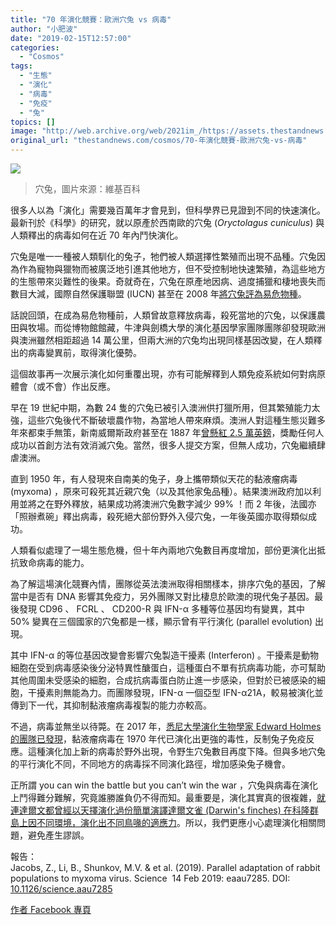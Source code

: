 ```yaml
---
title: "70 年演化競賽：歐洲穴兔 vs 病毒"
author: "小肥波"
date: "2019-02-15T12:57:00"
categories:
  - "Cosmos"
tags:
  - "生態"
  - "演化"
  - "病毒"
  - "免疫"
  - "兔"
topics: []
image: "http://web.archive.org/web/2021im_/https://assets.thestandnews.com/media/photos/1280px-Oryctolagus_cuniculus_1a20copy_Uqaau.png"
original_url: "thestandnews.com/cosmos/70-年演化競賽-歐洲穴兔-vs-病毒"
---
```

![](http://web.archive.org/web/2021im_/https://assets.thestandnews.com/media/photos/1280px-Oryctolagus_cuniculus_1a20copy_Uqaau.png)
> 穴兔，圖片來源：維基百科

很多人以為「演化」需要幾百萬年才會見到，但科學界已見證到不同的快速演化。最新刊於《科學》的研究，就以原產於西南歐的穴兔 (_Oryctolagus cuniculus_) 與人類釋出的病毒如何在近 70 年內鬥快演化。

穴兔是唯一一種被人類馴化的兔子，牠們被人類選擇性繁殖而出現不品種。穴兔因為作為寵物與獵物而被廣泛地引進其他地方，但不受控制地快速繁殖，為這些地方的生態帶來災難性的後果。奇就奇在，穴兔在原產地因病、過度捕獵和棲地喪失而數目大減，國際自然保護聯盟 (IUCN) 甚至在 2008 年[將穴兔評為易危物種](http://web.archive.org/web/20211229132748/http://oldredlist.iucnredlist.org/details/full/41291/0)。

話說回頭，在成為易危物種前，人類曾故意釋放病毒，殺死當地的穴兔，以保護農田與牧場。而從博物館館藏，牛津與劍橋大學的演化基因學家團隊團隊卻發現歐洲與澳洲雖然相距超過 14 萬公里，但兩大洲的穴兔均出現同樣基因改變，在人類釋出的病毒變異前，取得演化優勢。

這個故事再一次展示演化如何重覆出現，亦有可能解釋到人類免疫系統如何對病原體會（或不會）作出反應。

早在 19 世紀中期，為數 24 隻的穴兔已被引入澳洲供打獵所用，但其繁殖能力太強，這些穴兔後代不斷破壞農作物，為當地人帶來麻煩。澳洲人對這種生態災難多年來都束手無策，新南威爾斯政府甚至在 1887 年[曾懸紅 2.5 萬英鎊](http://web.archive.org/web/20211229132748/https://trove.nla.gov.au/newspaper/article/13649462)，獎勵任何人成功以首創方法有效消滅穴兔。當然，很多人提交方案，但無人成功，穴兔繼續肆虐澳洲。

直到 1950 年，有人發現來自南美的兔子，身上攜帶類似天花的黏液瘤病毒 (myxoma) ，原來可殺死其近親穴兔（以及其他家兔品種）。結果澳洲政府加以利用並將之在野外釋放，結果成功將澳洲穴兔數字減少 99% ！而 2 年後，法國亦「照辦煮碗」釋出病毒，殺死絕大部份野外入侵穴兔，一年後英國亦取得類似成功。

人類看似處理了一場生態危機，但十年內兩地穴兔數目再度增加，部份更演化出抵抗致命病毒的能力。

為了解這場演化競賽內情，團隊從英法澳洲取得相關樣本，排序穴兔的基因，了解當中是否有 DNA 影響其免疫力，另外團隊又對比棲息於歐澳的現代兔子基因。最後發現 CD96 、 FCRL 、 CD200-R 與 IFN-α 多種等位基因均有變異，其中 50% 變異在三個國家的穴兔都是一樣，顯示曾有平行演化 (parallel evolution) 出現。

其中 IFN-α 的等位基因改變會影響穴兔製造干擾素 (Interferon) 。干擾素是動物細胞在受到病毒感染後分泌特異性醣蛋白，這種蛋白不單有抗病毒功能，亦可幫助其他周圍未受感染的細胞，合成抗病毒蛋白防止進一步感染，但對於已被感染的細胞，干擾素則無能為力。而團隊發現，IFN-α 一個亞型 IFN-α21A，較易被演化並傳到下一代，其抑制黏液瘤病毒複製的能力亦較高。

不過，病毒並無坐以待斃。在 2017 年，[悉尼大學演化生物學家 Edward Holmes 的團隊已發現](http://web.archive.org/web/20211229132748/https://www.ncbi.nlm.nih.gov/pubmed/29093089)，黏液瘤病毒在 1970 年代已演化出更強的毒性，反制兔子免疫反應。這種演化加上新的病毒於野外出現，令野生穴兔數目再度下降。但與多地穴兔的平行演化不同，不同地方的病毒採不同演化路徑，增加感染兔子機會。

正所謂 you can win the battle but you can’t win the war ，穴兔與病毒在演化上鬥得難分難解，究竟誰勝誰負仍不得而知。最重要是，演化其實真的很複雜，[就連達爾文都曾經以天擇演化過份簡單演譯達爾文雀 (Darwin's finches) 在科隆群島上因不同環境，演化出不同鳥喙的適應力](../../cosmos/%E9%A3%9F%E7%89%A9%E7%A8%AE%E9%A1%9E%E9%9D%9E%E6%BC%94%E5%8C%96%E4%B8%8D%E5%90%8C%E5%BD%A2%E7%8B%80%E9%B3%A5%E5%96%99%E4%B8%BB%E5%9B%A0-%E5%A4%A9%E6%93%87%E9%81%8E%E5%BA%A6%E7%B0%A1%E5%8C%96%E6%BC%94%E8%AD%AF/)。所以，我們更應小心處理演化相關問題，避免產生謬誤。

報告：  
Jacobs, Z., Li, B., Shunkov, M.V. & et al. (2019). Parallel adaptation of rabbit populations to myxoma virus. Science  14 Feb 2019: eaau7285. DOI: [10.1126/science.aau7285](http://web.archive.org/web/20211229132748/http://science.sciencemag.org/content/early/2019/02/13/science.aau7285)

[作者 Facebook 專頁](http://web.archive.org/web/20211229132748/http://www.facebook.com/siufeiball)